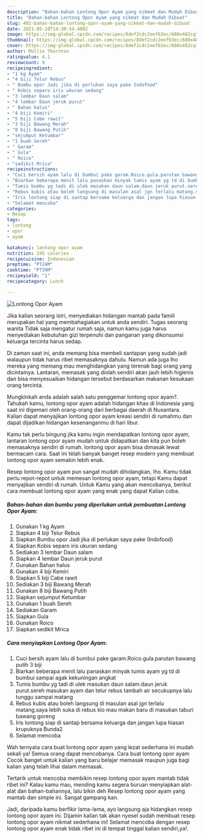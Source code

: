 ```yaml
---
description: "Bahan-bahan Lontong Opor Ayam yang nikmat dan Mudah Dibuat"
title: "Bahan-bahan Lontong Opor Ayam yang nikmat dan Mudah Dibuat"
slug: 402-bahan-bahan-lontong-opor-ayam-yang-nikmat-dan-mudah-dibuat
date: 2021-05-10T14:30:54.408Z
image: https://img-global.cpcdn.com/recipes/8def2cdc2eef63ec/680x482cq70/lontong-opor-ayam-foto-resep-utama.jpg
thumbnail: https://img-global.cpcdn.com/recipes/8def2cdc2eef63ec/680x482cq70/lontong-opor-ayam-foto-resep-utama.jpg
cover: https://img-global.cpcdn.com/recipes/8def2cdc2eef63ec/680x482cq70/lontong-opor-ayam-foto-resep-utama.jpg
author: Mollie Thornton
ratingvalue: 4.1
reviewcount: 9
recipeingredient:
- "1 kg Ayam"
- "4 biji Telur Rebus"
- " Bumbu opor Jadi jika di perlukan saya pake Indofood"
- " Kobis separo iris ukuran sedang"
- "3 lembar Daun salam"
- "4 lembar Daun jeruk purut"
- " Bahan halus"
- "4 biji Kemiri"
- "5 biji Cabe rawit"
- "3 biji Bawang Merah"
- "8 biji Bawang Putih"
- "sejumput Ketumbar"
- "1 buah Sereh"
- " Garam"
- " Gula"
- " Roico"
- "sedikit Mrica"
recipeinstructions:
- "Cuci bersih ayam lalu di bumbui pake garam.Roico.gula.parutan bawang putih 3 biji"
- "Biarkan beberapa menit lalu panaskan minyak tumis ayam yg td di bumbui sampai agak kekuningan angkat"
- "Tumis bumbu yg tadi di ulek masukan daun salam.daun jeruk purut.sereh masukan ayam dan telur rebus tambah air secukupnya lalu tunggu sampai matang"
- "Rebus kubis atau boleh langsung di masulan asal jgn terlalu matang.saya lebih suka di rebus klo mau makan baru di masukan taburi bawang goreng"
- "Iris lontong siap di santap bersama keluarga dan jangan lupa hiasan krupuknya Bunda2"
- "Selamat mencoba"
categories:
- Resep
tags:
- lontong
- opor
- ayam

katakunci: lontong opor ayam 
nutrition: 245 calories
recipecuisine: Indonesian
preptime: "PT24M"
cooktime: "PT39M"
recipeyield: "1"
recipecategory: Lunch

---
```



![Lontong Opor Ayam](https://img-global.cpcdn.com/recipes/8def2cdc2eef63ec/680x482cq70/lontong-opor-ayam-foto-resep-utama.jpg)

Jika kalian seorang istri, menyediakan hidangan mantab pada famili merupakan hal yang membahagiakan untuk anda sendiri. Tugas seorang  wanita Tidak saja mengatur rumah saja, namun kamu juga harus menyediakan kebutuhan gizi terpenuhi dan panganan yang dikonsumsi keluarga tercinta harus sedap.

Di zaman  saat ini, anda memang bisa membeli santapan yang sudah jadi walaupun tidak harus ribet memasaknya dahulu. Namun ada juga lho mereka yang memang mau menghidangkan yang terenak bagi orang yang dicintainya. Lantaran, memasak yang diolah sendiri akan jauh lebih higienis dan bisa menyesuaikan hidangan tersebut berdasarkan makanan kesukaan orang tercinta. 



Mungkinkah anda adalah salah satu penggemar lontong opor ayam?. Tahukah kamu, lontong opor ayam adalah hidangan khas di Indonesia yang saat ini digemari oleh orang-orang dari berbagai daerah di Nusantara. Kalian dapat menyajikan lontong opor ayam kreasi sendiri di rumahmu dan dapat dijadikan hidangan kesenanganmu di hari libur.

Kamu tak perlu bingung jika kamu ingin mendapatkan lontong opor ayam, lantaran lontong opor ayam mudah untuk didapatkan dan kita pun boleh memasaknya sendiri di rumah. lontong opor ayam bisa dimasak lewat bermacam cara. Saat ini telah banyak banget resep modern yang membuat lontong opor ayam semakin lebih enak.

Resep lontong opor ayam pun sangat mudah dihidangkan, lho. Kamu tidak perlu repot-repot untuk memesan lontong opor ayam, tetapi Kamu dapat menyajikan sendiri di rumah. Untuk Kamu yang akan mencobanya, berikut cara membuat lontong opor ayam yang enak yang dapat Kalian coba.

<!--inarticleads1-->

##### Bahan-bahan dan bumbu yang diperlukan untuk pembuatan Lontong Opor Ayam:

1. Gunakan 1 kg Ayam
1. Siapkan 4 biji Telur Rebus
1. Siapkan  Bumbu opor Jadi jika di perlukan saya pake (Indofood)
1. Siapkan  Kobis separo iris ukuran sedang
1. Sediakan 3 lembar Daun salam
1. Siapkan 4 lembar Daun jeruk purut
1. Gunakan  Bahan halus
1. Gunakan 4 biji Kemiri
1. Siapkan 5 biji Cabe rawit
1. Sediakan 3 biji Bawang Merah
1. Gunakan 8 biji Bawang Putih
1. Siapkan sejumput Ketumbar
1. Gunakan 1 buah Sereh
1. Sediakan  Garam
1. Siapkan  Gula
1. Gunakan  Roico
1. Siapkan sedikit Mrica




<!--inarticleads2-->

##### Cara menyiapkan Lontong Opor Ayam:

1. Cuci bersih ayam lalu di bumbui pake garam.Roico.gula.parutan bawang putih 3 biji
1. Biarkan beberapa menit lalu panaskan minyak tumis ayam yg td di bumbui sampai agak kekuningan angkat
1. Tumis bumbu yg tadi di ulek masukan daun salam.daun jeruk purut.sereh masukan ayam dan telur rebus tambah air secukupnya lalu tunggu sampai matang
1. Rebus kubis atau boleh langsung di masulan asal jgn terlalu matang.saya lebih suka di rebus klo mau makan baru di masukan taburi bawang goreng
1. Iris lontong siap di santap bersama keluarga dan jangan lupa hiasan krupuknya Bunda2
1. Selamat mencoba




Wah ternyata cara buat lontong opor ayam yang lezat sederhana ini mudah sekali ya! Semua orang dapat mencobanya. Cara buat lontong opor ayam Cocok banget untuk kalian yang baru belajar memasak maupun juga bagi kalian yang telah lihai dalam memasak.

Tertarik untuk mencoba membikin resep lontong opor ayam mantab tidak ribet ini? Kalau kamu mau, mending kamu segera buruan menyiapkan alat-alat dan bahan-bahannya, lalu bikin deh Resep lontong opor ayam yang mantab dan simple ini. Sangat gampang kan. 

Jadi, daripada kamu berfikir lama-lama, ayo langsung aja hidangkan resep lontong opor ayam ini. Dijamin kalian tak akan nyesel sudah membuat resep lontong opor ayam nikmat sederhana ini! Selamat mencoba dengan resep lontong opor ayam enak tidak ribet ini di tempat tinggal kalian sendiri,ya!.

